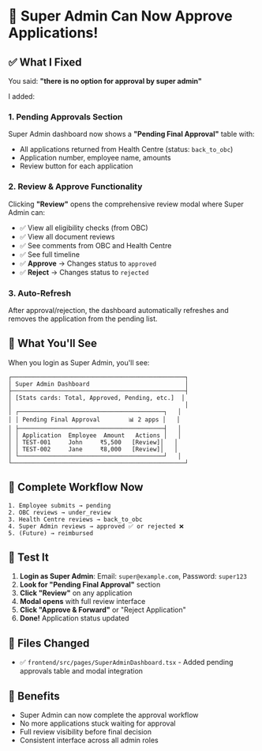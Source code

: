 # 🎯 Super Admin Can Now Approve Applications!

## ✅ What I Fixed

You said: **"there is no option for approval by super admin"**

I added:

### 1. Pending Approvals Section
Super Admin dashboard now shows a **"Pending Final Approval"** table with:
- All applications returned from Health Centre (status: `back_to_obc`)
- Application number, employee name, amounts
- Review button for each application

### 2. Review & Approve Functionality
Clicking **"Review"** opens the comprehensive review modal where Super Admin can:
- ✅ View all eligibility checks (from OBC)
- ✅ View all document reviews
- ✅ See comments from OBC and Health Centre
- ✅ See full timeline
- ✅ **Approve** → Changes status to `approved`
- ✅ **Reject** → Changes status to `rejected`

### 3. Auto-Refresh
After approval/rejection, the dashboard automatically refreshes and removes the application from the pending list.

## 📸 What You'll See

When you login as Super Admin, you'll see:

```
┌─────────────────────────────────────────────────┐
│ Super Admin Dashboard                           │
├─────────────────────────────────────────────────┤
│ [Stats cards: Total, Approved, Pending, etc.]  │
│                                                 │
│ ┌─────────────────────────────────────────┐   │
│ │ Pending Final Approval        📊 2 apps │   │
│ ├─────────────────────────────────────────┤   │
│ │ Application  Employee  Amount   Actions │   │
│ │ TEST-001     John     ₹5,500   [Review]│   │
│ │ TEST-002     Jane     ₹8,000   [Review]│   │
│ └─────────────────────────────────────────┘   │
└─────────────────────────────────────────────────┘
```

## 🔄 Complete Workflow Now

```
1. Employee submits → pending
2. OBC reviews → under_review
3. Health Centre reviews → back_to_obc
4. Super Admin reviews → approved ✅ or rejected ❌
5. (Future) → reimbursed
```

## 🧪 Test It

1. **Login as Super Admin**: Email: `super@example.com`, Password: `super123`
2. **Look for "Pending Final Approval"** section
3. **Click "Review"** on any application
4. **Modal opens** with full review interface
5. **Click "Approve & Forward"** or "Reject Application"
6. **Done!** Application status updated

## 📝 Files Changed
- ✅ `frontend/src/pages/SuperAdminDashboard.tsx` - Added pending approvals table and modal integration

## 🎉 Benefits
- Super Admin can now complete the approval workflow
- No more applications stuck waiting for approval
- Full review visibility before final decision
- Consistent interface across all admin roles

